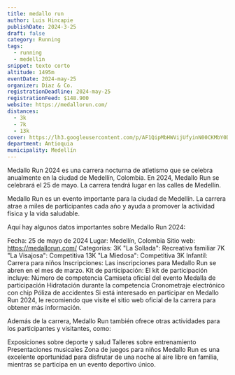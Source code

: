 ```yaml
---
title: medallo run
author: Luis Hincapie
publishDate: 2024-3-25
draft: false
category: Running
tags:
  - running
  - medellin
snippet: texto corto
altitude: 1495m
eventDate: 2024-may-25
organizer: Diaz & Co.
registrationDeadline: 2024-may-25
registrationFeed: $148.900
website: https://medallorun.com/
distances:
  - 3k
  - 7k
  - 13k
cover: https://lh3.googleusercontent.com/p/AF1QipMbHWVijUfyinN00CKMbY0D6ATGaHi1XTYSu6ig=s1360-w1360-h1020
department: Antioquia
municipality: Medellín
---
```


Medallo Run 2024 es una carrera nocturna de atletismo que se celebra anualmente en la ciudad de Medellín, Colombia. En 2024, Medallo Run se celebrará el 25 de mayo. La carrera tendrá lugar en las calles de Medellín.

Medallo Run es un evento importante para la ciudad de Medellín. La carrera atrae a miles de participantes cada año y ayuda a promover la actividad física y la vida saludable.

Aquí hay algunos datos importantes sobre Medallo Run 2024:

Fecha: 25 de mayo de 2024
Lugar: Medellín, Colombia
Sitio web: https://medallorun.com/
Categorías:
3K "La Sollada": Recreativa familiar
7K "La Visajosa": Competitiva
13K "La Miedosa": Competitiva
3K Infantil: Carrera para niños
Inscripciones: Las inscripciones para Medallo Run se abren en el mes de marzo.
Kit de participación: El kit de participación incluye:
Número de competencia
Camiseta oficial del evento
Medalla de participación
Hidratación durante la competencia
Cronometraje electrónico con chip
Póliza de accidentes
Si está interesado en participar en Medallo Run 2024, le recomiendo que visite el sitio web oficial de la carrera para obtener más información.

Además de la carrera, Medallo Run también ofrece otras actividades para los participantes y visitantes, como:

Exposiciones sobre deporte y salud
Talleres sobre entrenamiento
Presentaciones musicales
Zona de juegos para niños
Medallo Run es una excelente oportunidad para disfrutar de una noche al aire libre en familia, mientras se participa en un evento deportivo único.